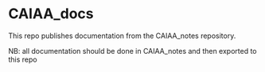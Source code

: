 # CAIAA_docs

This repo publishes documentation from the CAIAA_notes repository.

NB: all documentation should be done in CAIAA_notes and then exported to this repo
